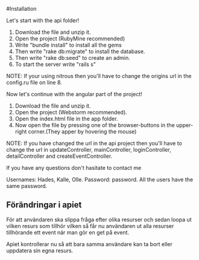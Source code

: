 #Installation

Let's start with the api folder!

1. Download the file and unzip it.
2. Open the project (RubyMine recommended)
3. Write "bundle install" to install all the gems
4. Then write "rake db:migrate" to install the database.
5. Then write "rake db:seed" to create an admin.
6. To start the server write "rails s"

NOTE: If your using nitrous then you'll have to change the origins url in the config.ru file on line 8.

Now let's continue with the angular part of the project!

1. Download the file and unzip it.
2. Open the project (Webstorm recommended).
3. Open the index.html file in the app folder.
4. Now open the file by pressing one of the browser-buttons in the upper-right corner.(They apper by hovering the mouse)

NOTE: If you have changed the url in the api project then you'll have to change the url in updateController, mainController, loginController, detailController and createEventController. 

If you have any questions don't hasitate to contact me

Usernames: Hades, Kalle, Olle.
Password: password.
All the users have the same password.

## Förändringar i apiet

För att användaren ska slippa fråga efter olika resurser och sedan loopa ut vilken resurs som tillhör vilken så får nu användaren ut alla resurser tillhörande ett event när man gör en get på event.

Apiet kontrollerar nu så att bara samma användare kan ta bort eller uppdatera sin egna resurs.


